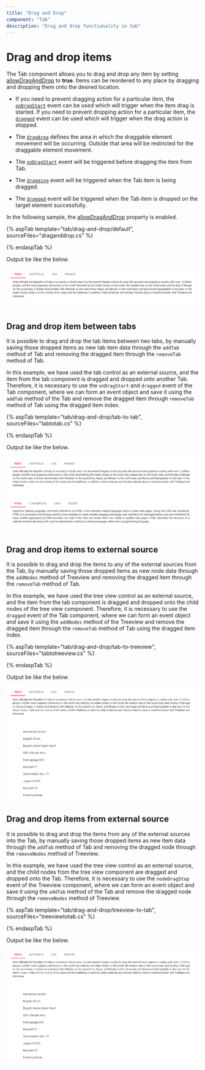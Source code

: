 ```yaml
---
title: "Drag and Drop"
component: "Tab"
description: "Drag and drop functionality in tab"
---
```


# Drag and drop items

The Tab component allows you to drag and drop any item by setting [allowDragAndDrop](https://help.syncfusion.com/cr/aspnetcore-js2/Syncfusion.EJ2~Syncfusion.EJ2.Navigations.Tab~AllowDragAndDrop.html)&nbsp;to **true**. Items can be reordered to any place by dragging and dropping them onto the desired location.

* If you need to prevent dragging action for a particular item, the [`onDragStart`](https://help.syncfusion.com/cr/aspnetcore-js2/Syncfusion.EJ2~Syncfusion.EJ2.Navigations.Tab~OnDragStart.html) event can be used which will trigger when the item drag is started. If you need to prevent dropping action for a particular item, the [`dragged`](https://help.syncfusion.com/cr/aspnetcore-js2/Syncfusion.EJ2~Syncfusion.EJ2.Navigations.Tab~Dragged.html) event can be used which will trigger when the drag action is stopped.

* The [`dragArea`](https://help.syncfusion.com/cr/aspnetcore-js2/Syncfusion.EJ2~Syncfusion.EJ2.Navigations.Tab~DragArea.html) defines the area in which the draggable element movement will be occurring. Outside that area will be restricted for the draggable element movement.

* The [`onDragStart`](https://help.syncfusion.com/cr/aspnetcore-js2/Syncfusion.EJ2~Syncfusion.EJ2.Navigations.Tab~OnDragStart.html) event will be triggered before dragging the item from Tab.

* The [`dragging`](https://help.syncfusion.com/cr/aspnetcore-js2/Syncfusion.EJ2~Syncfusion.EJ2.Navigations.Tab~Dragging.html) event will be triggered when the Tab item is being dragged.

* The [`dragged`](https://help.syncfusion.com/cr/aspnetcore-js2/Syncfusion.EJ2~Syncfusion.EJ2.Navigations.Tab~Dragged.html) event will be triggered when the Tab item is dropped on the target element successfully.

In the following sample, the [allowDragAndDrop](https://help.syncfusion.com/cr/aspnetcore-js2/Syncfusion.EJ2~Syncfusion.EJ2.Navigations.Tab~AllowDragAndDrop.html) property is enabled.

{% aspTab template="tab/drag-and-drop/default", sourceFiles="draganddrop.cs" %}

{% endaspTab %}

Output be like the below.

![Tab drag and drop items](./images/dragdrop.gif)

## Drag and drop item between tabs

It is possible to drag and drop the tab items between two tabs, by manually saving those dropped items as new tab item data through the `addTab` method of Tab and removing the dragged item through the `removeTab` method of Tab.

In this example, we have used the tab control as an external source, and the item from the tab component is dragged and dropped onto another Tab. Therefore, it is necessary to use the `onDragStart` and `dragged` event of the Tab component, where we can form an event object and save it using the `addTab` method of the Tab and remove the dragged item through `removeTab` method of Tab using the dragged item index.

{% aspTab template="tab/drag-and-drop/tab-to-tab", sourceFiles="tabtotab.cs" %}

{% endaspTab %}

Output be like the below.

![Drag and drop item between tabs](./images/tabtotab.gif)

## Drag and drop items to external source

It is possible to drag and drop the items to any of the external sources from the Tab, by manually saving those dropped items as new node data through the `addNodes` method of Treeview and removing the dragged item through the `removeTab` method of Tab.

In this example, we have used the tree view control as an external source, and the item from the tab component is dragged and dropped onto the child nodes of the tree view component. Therefore, it is necessary to use  the `dragged` event of the Tab component, where we can form an event object and save it using the `addNodes` method of the Treeview and remove the dragged item through the `removeTab` method of Tab using the dragged item index.

{% aspTab template="tab/drag-and-drop/tab-to-treeview", sourceFiles="tabtotreeview.cs" %}

{% endaspTab %}

Output be like the below.

![Drag and drop tab items to external source](./images/tabtotreeview.gif)

## Drag and drop items from external source

It is possible to drag and drop the items from any of the external sources into the Tab, by manually saving those dropped items as new item data through the `addTab` method of Tab and removing the dragged node through the `removeNodes` method of Treeview.

In this example, we have used the tree view control as an external source, and the child nodes from the tree view component are dragged and dropped onto the Tab. Therefore, it is necessary to use the `nodeDragStop` event of the Treeview component, where we can form an event object and save it using the `addTab` method of the Tab and remove the dragged node through the `removeNodes` method of Treeview.

{% aspTab template="tab/drag-and-drop/treeview-to-tab", sourceFiles="treeviewtotab.cs" %}

{% endaspTab %}

Output be like the below.

![Drag and drop tab items from external source](./images/treeviewtotab.gif)